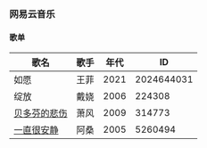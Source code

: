 ### 网易云音乐

#### 歌单

| 歌名 | 歌手 | 年代 |ID|
| ---- | ---- | ---- |----|
| 如愿 | 王菲   | 2021 |2024644031|
| 绽放 | 戴娆 | 2006 |224308|
| [贝多芬的悲伤](https://music.163.com/song?id=314773&userid=348406050) | 萧风 | 2009 |314773|
| [一直很安静](https://music.163.com/song?id=5260494&userid=348406050) | 阿桑 | 2005 |5260494|

